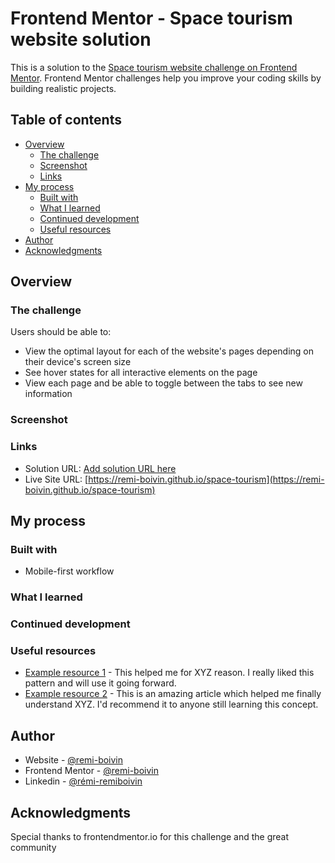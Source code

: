 # Frontend Mentor - Space tourism website solution

This is a solution to the [Space tourism website challenge on Frontend Mentor](https://www.frontendmentor.io/challenges/space-tourism-multipage-website-gRWj1URZ3). Frontend Mentor challenges help you improve your coding skills by building realistic projects. 

## Table of contents

- [Overview](#overview)
  - [The challenge](#the-challenge)
  - [Screenshot](#screenshot)
  - [Links](#links)
- [My process](#my-process)
  - [Built with](#built-with)
  - [What I learned](#what-i-learned)
  - [Continued development](#continued-development)
  - [Useful resources](#useful-resources)
- [Author](#author)
- [Acknowledgments](#acknowledgments)

## Overview

### The challenge

Users should be able to:

- View the optimal layout for each of the website's pages depending on their device's screen size
- See hover states for all interactive elements on the page
- View each page and be able to toggle between the tabs to see new information

### Screenshot

### Links

- Solution URL: [Add solution URL here](https://your-solution-url.com)
- Live Site URL: [https://remi-boivin.github.io/space-tourism](https://remi-boivin.github.io/space-tourism)

## My process

### Built with

- Mobile-first workflow

### What I learned

### Continued development

### Useful resources

- [Example resource 1](https://www.example.com) - This helped me for XYZ reason. I really liked this pattern and will use it going forward.
- [Example resource 2](https://www.example.com) - This is an amazing article which helped me finally understand XYZ. I'd recommend it to anyone still learning this concept.

## Author

- Website - [@remi-boivin](https://remi-boivin.github.io/)
- Frontend Mentor - [@remi-boivin](https://www.frontendmentor.io/profile/remi-boivin)
- Linkedin - [@rémi-remiboivin](https://www.linkedin.com/in/r%C3%A9mi-remiboivin/)

## Acknowledgments

Special thanks to frontendmentor.io for this challenge and the great community